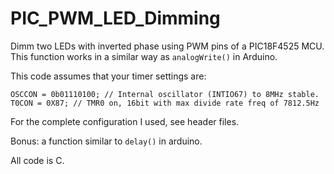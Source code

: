# PIC_PWM_LED_Dimming
Dimm two LEDs with inverted phase using PWM pins of a PIC18F4525 MCU.
This function works in a similar way as `analogWrite()` in Arduino.

This code assumes that your timer settings are:
```
OSCCON = 0b01110100; // Internal oscillator (INTIO67) to 8MHz stable.
T0CON = 0X87; // TMR0 on, 16bit with max divide rate freq of 7812.5Hz
```

For the complete configuration I used, see header files.

Bonus: a function similar to `delay()` in arduino.

All code is C.
